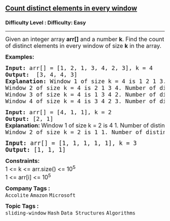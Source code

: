 <h2><a href="https://www.geeksforgeeks.org/problems/count-distinct-elements-in-every-window/1">Count distinct elements in every window</a></h2><h3>Difficulty Level : Difficulty: Easy</h3><hr><div class="problems_problem_content__Xm_eO"><p><span style="font-size: 18px;">Given an integer array <strong>arr[]</strong>&nbsp;and a number <strong>k</strong>. Find the count of distinct elements in every window of size <strong>k</strong> in the array.</span></p>
<p><strong><span style="font-size: 18px;">Examples:</span></strong></p>
<pre><strong><span style="font-size: 18px;">Input:</span></strong><span style="font-size: 18px;"> arr[] = [1, 2, 1, 3, 4, 2, 3], k = 4
<strong>Output:  </strong>[3, 4, 4, 3]<strong>
Explanation: </strong>Window 1 of size k = 4 is 1 2 1 3. Number of distinct elements in this window are 3.&nbsp;
Window 2 of size k = 4 is 2 1 3 4. </span><span style="font-size: 18px;">Number of distinct elements in this window are 4.</span>
<span style="font-size: 18px;">Window 3&nbsp;of size k = 4 is&nbsp;1 3 4 2.&nbsp;</span><span style="font-size: 18px;">Number of distinct elements in this window are 4.</span>
<span style="font-size: 18px;">Window 4&nbsp;of size k = 4 is&nbsp;</span><span style="font-size: 18px;">3 4 2 3. Number of distinct elements in this window are 3.</span>
</pre>
<pre><strong><span style="font-size: 18px;">Input: </span></strong><span style="font-size: 18px;">arr[] = [4, 1, 1], k = 2
<strong>Output: </strong>[2, 1]<br><strong style="font-family: -apple-system, BlinkMacSystemFont, 'Segoe UI', Roboto, Oxygen, Ubuntu, Cantarell, 'Open Sans', 'Helvetica Neue', sans-serif;">Explanation: </strong><span style="font-family: -apple-system, BlinkMacSystemFont, 'Segoe UI', Roboto, Oxygen, Ubuntu, Cantarell, 'Open Sans', 'Helvetica Neue', sans-serif;">Window 1 of size k = 2 is 4 1. Number of distinct elements in this window are 2. <br></span>Window 2 of size k = 2 is 1 1. <span style="font-size: 18px;">Number of distinct elements in this window is 1. </span></span></pre>
<pre><span style="font-size: 14pt;"><strong>Input: </strong>arr[] = [1, 1, 1, 1, 1], k = 3
<strong>Output: </strong>[1, 1, 1]</span></pre>
<p><span style="font-size: 18px;"><strong>Constraints:</strong></span><br><span style="font-size: 18px;">1 &lt;= k &lt;= arr.size() &lt;= 10<sup>5</sup></span><br><span style="font-size: 18px;">1 &lt;= arr[i] &lt;= 10<sup>5</sup></span></p></div><p><span style=font-size:18px><strong>Company Tags : </strong><br><code>Accolite</code>&nbsp;<code>Amazon</code>&nbsp;<code>Microsoft</code>&nbsp;<br><p><span style=font-size:18px><strong>Topic Tags : </strong><br><code>sliding-window</code>&nbsp;<code>Hash</code>&nbsp;<code>Data Structures</code>&nbsp;<code>Algorithms</code>&nbsp;

